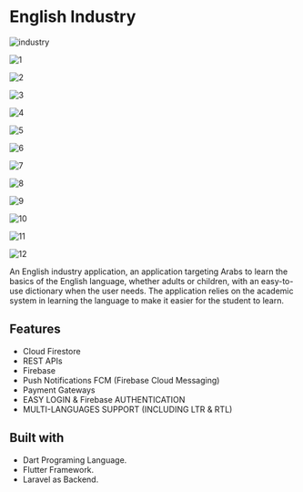#  English Industry

![industry](https://github.com/sameem92/EnglishIndustry/assets/140856509/4401da53-6645-4e60-9a4e-5f0b5fdbc6a5)

![1](https://github.com/sameem92/EnglishIndustry/assets/140856509/fb846b02-ffa2-4126-b596-cd00c4601115)

![2](https://github.com/sameem92/EnglishIndustry/assets/140856509/df6bf916-d9a0-4853-b4da-7ddc78335436)

![3](https://github.com/sameem92/EnglishIndustry/assets/140856509/5a6350a6-e75a-4a1a-998f-e301f7b0587f)

![4](https://github.com/sameem92/EnglishIndustry/assets/140856509/d8460607-4431-426a-be2f-92215ef71e88)

![5](https://github.com/sameem92/EnglishIndustry/assets/140856509/7db35b89-1255-4bcd-b317-9b1d93fb723e)

![6](https://github.com/sameem92/EnglishIndustry/assets/140856509/508a19e0-fde3-4aa1-abf1-baf59345fb1c)

![7](https://github.com/sameem92/EnglishIndustry/assets/140856509/00a11e41-16f1-4a62-af11-31fac6f48f70)

![8](https://github.com/sameem92/EnglishIndustry/assets/140856509/e415606f-19b6-41e6-b2ba-a8ee03933456)

![9](https://github.com/sameem92/EnglishIndustry/assets/140856509/c5750dbb-5ab6-4b10-bb9a-1ebc7ba89e71)

![10](https://github.com/sameem92/EnglishIndustry/assets/140856509/529f3f19-ffb8-4eae-b3e4-1feb9c8f8935)

![11](https://github.com/sameem92/EnglishIndustry/assets/140856509/39a62444-a3c6-4594-9098-8109d856e1d8)

![12](https://github.com/sameem92/EnglishIndustry/assets/140856509/6ba5d13d-1b23-45f4-a6b5-be6b199d9378)


An English industry application, an application targeting Arabs to learn the basics of the English language, whether adults or children, 
with an easy-to-use dictionary when the user needs.
The application relies on the academic system in learning the language to make it easier for the student to learn.

## Features
* Cloud Firestore  
* REST APIs 
* Firebase 
* Push Notifications FCM (Firebase Cloud Messaging) 
* Payment Gateways
* EASY LOGIN & Firebase AUTHENTICATION
* MULTI-LANGUAGES SUPPORT (INCLUDING LTR & RTL)

## Built with
 - Dart Programing Language.
 - Flutter Framework.
 - Laravel as Backend.
